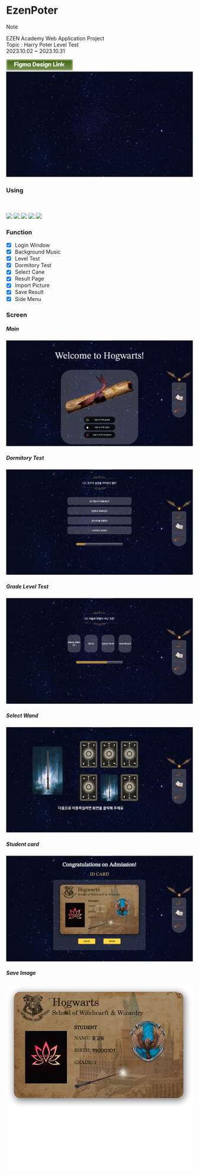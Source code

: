 # EzenPoter
>[!Note]
> EZEN Academy Web Application Project <br>
> Topic : Harry Poter Level Test <br>
> 2023.10.02 ~ 2023.10.31

[![N|Solid](./src/img/figma_link.png)](https://www.figma.com/file/Qabi5cjnytpGv1NdAGJHhy/EZEN-ACADEMY?type=design&node-id=258%3A28&mode=design&t=fNtvtYif6f7HWgXM-1)
![screenshot](./src/img/bg.png)

### Using
<br><br>
<img src="https://img.shields.io/badge/React-61DAFB?style=for-the-badge&logo=React&logoColor=black">
<img src="https://img.shields.io/badge/css-1572B6?style=for-the-badge&logo=css3&logoColor=white">
<img src="https://img.shields.io/badge/Visual Studio Code-007ACC?style=for-the-badge&logo=Visual Studio Code&logoColor=white">
<img src="https://img.shields.io/badge/git-F05032?style=for-the-badge&logo=git&logoColor=white">
<img src="https://img.shields.io/badge/github-181717?style=for-the-badge&logo=github&logoColor=white">
### Function
- [x] Login Window
- [x] Background Music
- [x] Level Test
- [x] Dormitory Test
- [x] Select Cane
- [x] Result Page
- [x] Import Picture
- [x] Save Result
- [x] Side Menu
### Screen
##### Main
![screenshot](./src/img/1.png)
##### Dormitory Test
![screenshot](./src/img/2.png)
##### Grade Level Test
![screenshot](./src/img/3.png)
##### Select Wand
![screenshot](./src/img/4.png)
##### Student card
![screenshot](./src/img/5.png)
##### Save Image
![screenshot](./src/img/6.png)
